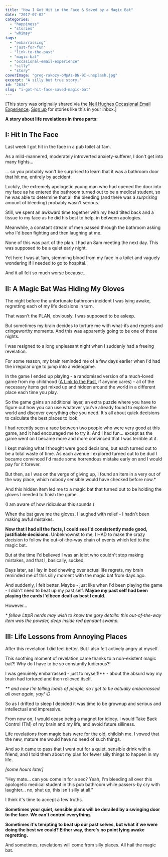 ```yaml
---
title: "How I Got Hit in the Face & Saved by a Magic Bat"
date: "2017-07-02"
categories: 
  - "happiness"
  - "stories"
  - "whimsy"
tags: 
  - "embarrassing"
  - "just-for-fun"
  - "link-to-the-past"
  - "magic-bat"
  - "occasional-email-experience"
  - "silly"
  - "story"
coverImage: "greg-rakozy-oMpAz-DN-9I-unsplash.jpg"
excerpt: "A silly but true story."
id: "2634"
slug: "i-got-hit-face-saved-magic-bat"
---
```


\[This story was originally shared via the [Neil Hughes Occasional Email Experience](https://www.walkingoncustard.com/occasional-email-experience/). [Sign up](https://www.walkingoncustard.com/occasional-email-experience/) for stories like this in your inbox.\]

**A story about life revelations in three parts:**

## I: Hit In The Face

Last week I got hit in the face in a pub toilet at 1am.

As a mild-mannered, moderately introverted anxiety-sufferer, I don't get into many fights...

<!--more-->

... so you probably won't be surprised to learn that it was a bathroom door that hit me, entirely by accident.

Luckily, the extremely apologetic young man who had opened the door into my face as he entered the bathroom turned out to be a medical student, so he was able to determine that all the bleeding (and there was a _surprising_ amount of bleeding) probably wasn't serious.

Still, we spent an awkward time together with my head tilted back and a tissue to my face as he did his best to help, in between apologies.

Meanwhile, a constant stream of men passed through the bathroom asking who I'd been fighting and then laughing at me.

None of this was part of the plan. I had an 8am meeting the next day. This was supposed to be a quiet early night.

Yet here I was at 1am, stemming blood from my face in a toilet and vaguely wondering if I needed to go to hospital.

And it all felt so much worse because...

## II: A Magic Bat Was Hiding My Gloves

The night before the unfortunate bathroom incident I was lying awake, regretting each of my life decisions in turn.

That wasn't the PLAN, obviously. I was supposed to be asleep.

But sometimes my brain decides to torture me with what-ifs and regrets and cringeworthy moments. And this was apparently going to be one of those nights.

I was resigned to a long unpleasant night when I suddenly had a freeing revelation.

For some reason, my brain reminded me of a few days earlier when I'd had the irregular urge to jump into a videogame.

In the game I ended up playing - a randomised version of a much-loved game from my childhood ([A Link to the Past](http://cdn.gamer-network.net/2017/usgamer/a-link-to-the-past-4.jpg/EG11/resize/910x-1), if anyone cares) - all of the necessary items get mixed up and hidden around the world in a different place each time you play.

So the game gains an additional layer, an extra puzzle where you have to figure out how you can use whatever you've already found to explore the world and discover everything else you need. It's all about quick decisions to calculate the best places to look.

I had recently seen a race between two people who were very good at this game, and it had encouraged me to try it. And I had fun... except as the game went on I became more and more convinced that I was terrible at it.

I kept making what I thought were good decisions, but each turned out to be a total waste of time. As each avenue I explored turned out to be dud I became convinced I'd made some horrendous mistake early on and I would pay for it forever.

But then, as I was on the verge of giving up, I found an item in a very out of the way place, which nobody sensible would have checked before now.\*

And this hidden item led me to a magic bat that turned out to be holding the gloves I needed to finish the game.

(I am aware of how ridiculous this sounds.)

When the bat gave me the gloves, I laughed with relief - I hadn't been making awful mistakes.

**Now that I had all the facts, I could see I'd consistently made good, justifiable decisions.** Unbeknownst to me, I HAD to make the crazy decision to follow the out-of-the-way chain of events which led to the magic bat.

But at the time I'd believed I was an idiot who couldn't stop making mistakes, and that I, basically, sucked.

Days later, as I lay in bed chewing over actual life regrets, my brain reminded me of this silly moment with the magic bat from days ago.

And suddenly, I felt better. Maybe - just like when I'd been playing the game - I didn't need to beat up my past self. **Maybe my past self had been playing the cards I'd been dealt as best I could.**

However...

_\* fellow LttpR nerds may wish to know the gory details: this out-of-the-way item was the powder, deep inside red pendant swamp._

## III: Life Lessons from Annoying Places

After this revelation I did feel better. But I also felt actively angry at myself.

This soothing moment of revelation came thanks to a non-existent magic bat?! Why do I have to be so constantly ludicrous?!

I was genuinely embarrassed - just to myself!\*\* - about the absurd way my brain had tortured and then relieved itself.

_\*\* and now I'm telling loads of people, so I get to be actually embarrassed all over again, yay! :D_

So as I drifted to sleep I decided it was time to be grownup and serious and intellectual and impressive.

From now on, I would cease being a magnet for idiocy. I would Take Back Control (TM) of my brain and my life, and avoid future silliness.

Life revelations from magic bats were for the old, childish me. I vowed that the new, mature me would have no need of such things.

And so it came to pass that I went out for a quiet, sensible drink with a friend, and I told them about my plan for fewer silly things to happen in my life.

_\[some hours later\]_

"Hey mate... can you come in for a sec? Yeah, I'm bleeding all over this apologetic medical student in this pub bathroom while passers-by cry with laughter... no, shut up, this isn't silly at all."

I think it's time to accept a few truths.

**Sometimes your quiet, sensible plans will be derailed by a swinging door to the face. We can't control everything.**

**Sometimes it's tempting to beat up our past selves, but what if we were doing the best we could? Either way, there's no point lying awake regretting.**

And sometimes, revelations will come from silly places. All hail the magic bat.

